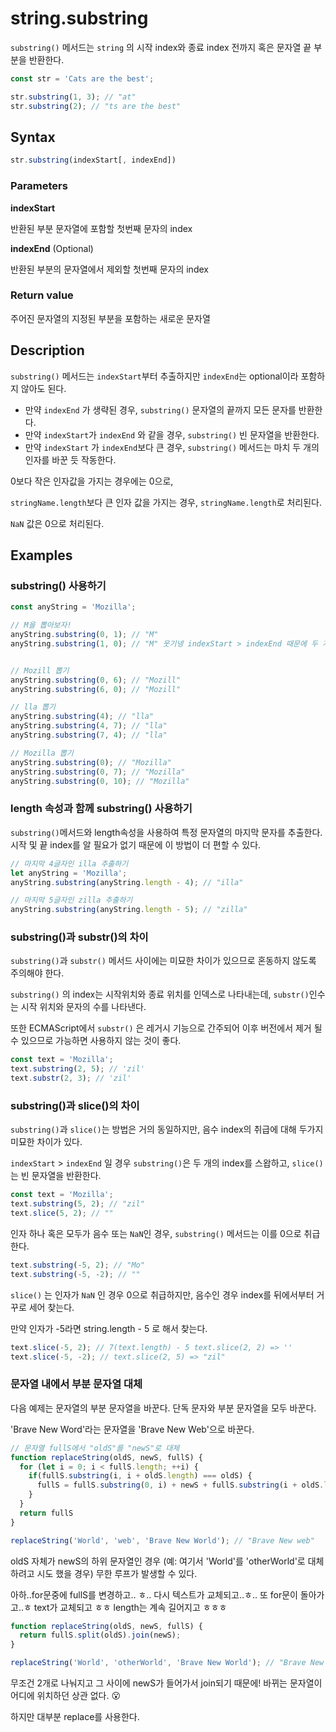# string.substring

`substring()` 메서드는 `string` 의 시작 index와 종료 index 전까지 혹은 문자열 끝 부분을 반환한다.

```js
const str = 'Cats are the best';

str.substring(1, 3); // "at"
str.substring(2); // "ts are the best"
```

## Syntax

```js
str.substring(indexStart[, indexEnd])
```

### Parameters

**indexStart**

반환된 부분 문자열에 포함할 첫번째 문자의 index

**indexEnd** (Optional)

반환된 부분의 문자열에서 제외할 첫번째 문자의 index 

### Return value

주어진 문자열의 지정된 부분을 포함하는 새로운 문자열

## Description

`substring()` 메서드는 `indexStart`부터 추출하지만 `indexEnd`는 optional이라 포함하지 않아도 된다.

* 만약 `indexEnd` 가 생략된 경우, `substring()` 문자열의 끝까지 모든 문자를 반환한다.
* 만약 `indexStart`가 `indexEnd` 와 같을 경우, `substring()` 빈 문자열을 반환한다.
* 만약 `indexStart` 가 `indexEnd`보다 큰 경우, `substring()` 메서드는 마치 두 개의 인자를 바꾼 듯 작동한다.

0보다 작은 인자값을 가지는 경우에는 0으로, 

`stringName.length`보다 큰 인자 값을 가지는 경우, `stringName.length`로 처리된다. 

`NaN` 값은 0으로 처리된다.

## Examples

### substring() 사용하기

```js
const anyString = 'Mozilla';

// M을 뽑아보자!
anyString.substring(0, 1); // "M"
anyString.substring(1, 0); // "M" 웃기넹 indexStart > indexEnd 때문에 두 개의 인자를 바꾼 듯 작동한다.


// Mozill 뽑기
anyString.substring(0, 6); // "Mozill"
anyString.substring(6, 0); // "Mozill"

// lla 뽑기
anyString.substring(4); // "lla"
anyString.substring(4, 7); // "lla"
anyString.substring(7, 4); // "lla"

// Mozilla 뽑기
anyString.substring(0); // "Mozilla"
anyString.substring(0, 7); // "Mozilla"
anyString.substring(0, 10); // "Mozilla"
```

### length 속성과 함께 substring() 사용하기

`substring()`메서드와 length속성을 사용하여 특정 문자열의 마지막 문자를 추출한다. 시작 및 끝 index를 알 필요가 없기 때문에 이 방법이 더 편할 수 있다.

```js
// 마지막 4글자인 illa 추출하기
let anyString = 'Mozilla';
anyString.substring(anyString.length - 4); // "illa"

// 마지막 5글자인 zilla 추출하기
anyString.substring(anyString.length - 5); // "zilla"
```

### substring()과 substr()의 차이

`substring()`과 `substr()` 메서드 사이에는 미묘한 차이가 있으므로 혼동하지 않도록 주의해야 한다.

`substring()` 의 index는 시작위치와 종료 위치를 인덱스로 나타내는데, `substr()`인수는 시작 위치와 문자의 수를 나타낸다.

또한 ECMAScript에서 `substr()` 은 레거시 기능으로 간주되어 이후 버전에서 제거 될 수 있으므로 가능하면 사용하지 않는 것이 좋다.

```js
const text = 'Mozilla';
text.substring(2, 5); // 'zil'
text.substr(2, 3); // 'zil'
```

### substring()과 slice()의 차이

`substring()`과 `slice()`는 방법은 거의 동일하지만, 음수 index의 취급에 대해 두가지 미묘한 차이가 있다.

`indexStart` > `indexEnd` 일 경우 `substring()`은 두 개의 index를 스왑하고, `slice()`는 빈 문자열을 반환한다.

```js
const text = 'Mozilla';
text.substring(5, 2); // "zil"
text.slice(5, 2); // ""
```

인자 하나 혹은 모두가 음수 또는 `NaN`인 경우, `substring()` 메서드는 이를 0으로 취급한다.

```js
text.substring(-5, 2); // "Mo"
text.substring(-5, -2); // ""
```

`slice()` 는 인자가 `NaN` 인 경우 0으로 취급하지만, 음수인 경우  index를 뒤에서부터 거꾸로 세어 찾는다.

만약 인자가 -5라면 string.length - 5 로 해서 찾는다.

```js
text.slice(-5, 2); // 7(text.length) - 5 text.slice(2, 2) => ''
text.slice(-5, -2); // text.slice(2, 5) => "zil"
```

### 문자열 내에서 부분 문자열 대체

다음 예제는 문자열의 부분 문자열을 바꾼다. 단독 문자와 부분 문자열을 모두 바꾼다.

'Brave New Word'라는 문자열을 'Brave New Web'으로 바꾼다.

```js
// 문자열 fullS에서 "oldS"를 "newS"로 대체
function replaceString(oldS, newS, fullS) {
  for (let i = 0; i < fullS.length; ++i) {
    if(fullS.substring(i, i + oldS.length) === oldS) {
      fullS = fullS.substring(0, i) + newS + fullS.substring(i + oldS.length, fullS.length);
    }
  }
  return fullS
}

replaceString('World', 'web', 'Brave New World'); // "Brave New web"
```

oldS 자체가 newS의 하위 문자열인 경우 (예: 여기서 'World'를 'otherWorld'로 대체하려고 시도 했을 경우) 무한 루프가 발생할 수 있다. 

아하..for문중에 fullS를 변경하고.. ㅎ.. 다시 텍스트가 교체되고..ㅎ.. 또 for문이 돌아가고..ㅎ text가 교체되고 ㅎㅎ length는 계속 길어지고 ㅎㅎㅎ

```js
function replaceString(oldS, newS, fullS) {
  return fullS.split(oldS).join(newS);
}

replaceString('World', 'otherWorld', 'Brave New World'); // "Brave New otherWorld"
```

무조건 2개로 나눠지고 그 사이에 newS가 들어가서 join되기 때문에! 바뀌는 문자열이 어디에 위치하던 상관 없다. 😮

하지만 대부분 replace를 사용한다.